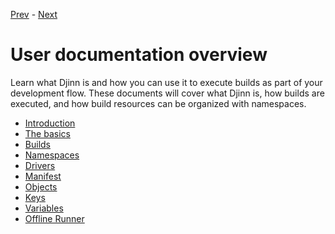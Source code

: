 [Prev](/) - [Next](/user/introduction)

# User documentation overview

Learn what Djinn is and how you can use it to execute builds as part of your
development flow. These documents will cover what Djinn is, how builds are
executed, and how build resources can be organized with namespaces.

* [Introduction](/user/introduction)
* [The basics](/user/the-basics)
* [Builds](/user/builds)
* [Namespaces](/user/namespaces)
* [Drivers](/user/drivers)
* [Manifest](/user/manifest)
* [Objects](/user/objects)
* [Keys](/user/keys)
* [Variables](/user/variables)
* [Offline Runner](/user/offline-runner)
